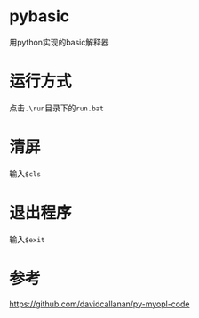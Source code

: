 # pybasic
用python实现的basic解释器

# 运行方式
点击`.\run`目录下的`run.bat`

# 清屏
输入`$cls`

# 退出程序
输入`$exit`

# 参考
https://github.com/davidcallanan/py-myopl-code
